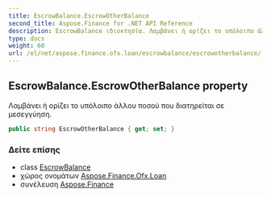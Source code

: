 ```yaml
---
title: EscrowBalance.EscrowOtherBalance
second_title: Aspose.Finance for .NET API Reference
description: EscrowBalance ιδιοκτησία. Λαμβάνει ή ορίζει το υπόλοιπο άλλου ποσού που διατηρείται σε μεσεγγύηση.
type: docs
weight: 60
url: /el/net/aspose.finance.ofx.loan/escrowbalance/escrowotherbalance/
---
```

## EscrowBalance.EscrowOtherBalance property

Λαμβάνει ή ορίζει το υπόλοιπο άλλου ποσού που διατηρείται σε μεσεγγύηση.

```csharp
public string EscrowOtherBalance { get; set; }
```

### Δείτε επίσης

* class [EscrowBalance](../)
* χώρος ονομάτων [Aspose.Finance.Ofx.Loan](../../escrowbalance/)
* συνέλευση [Aspose.Finance](../../../)


